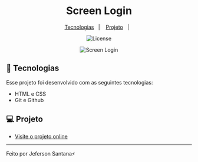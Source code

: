 <h1 align="center"> Screen Login </h1>

<p align="center">
  <a href="#-tecnologias">Tecnologias</a>&nbsp;&nbsp;&nbsp;|&nbsp;&nbsp;&nbsp;
  <a href="#-projeto">Projeto</a>&nbsp;&nbsp;&nbsp;|&nbsp;&nbsp;&nbsp;
</p>

<p align="center">
  <img alt="License" src="https://img.shields.io/static/v1?label=license&message=MIT&color=49AA26&labelColor=000000">
</p>

<p align="center">
  <img alt="Screen Login" src="https://uploaddeimagens.com.br/images/004/378/939/full/Captura_de_Tela_%2886%29.png?1678126278">
</p>

## 🚀 Tecnologias

Esse projeto foi desenvolvido com as seguintes tecnologias:

- HTML e CSS
- Git e Github

## 💻 Projeto

- [Visite o projeto online](https://jefersonsantanadev.github.io/login-screen/)
</p>

---

Feito por Jeferson Santana⚡

